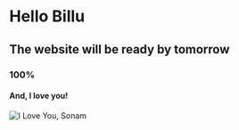 # Hello Billu
## The website will be ready by tomorrow
### 100%
#### And, I love you!

![I Love You, Sonam](https://media.licdn.com/dms/image/C5603AQF56EbtYqGwyw/profile-displayphoto-shrink_800_800/0/1654798661501?e=1709164800&v=beta&t=1zHKtl-6Zv7-3EIg34A7oT007tNpvp83n9ZAPe01BMY)


